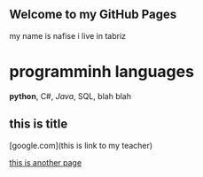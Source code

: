 ## Welcome to my GitHub Pages

my name is nafise
i live in tabriz 

# programminh languages
**python**, C#, *Java*, SQL, blah blah


## this is title
[google.com](this is link to my teacher)


[this is another page](/testfile)
